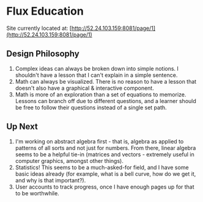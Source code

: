 # Flux Education

Site currently located at: [http://52.24.103.159:8081/page/1](http://52.24.103.159:8081/page/1)

## Design Philosophy
1) Complex ideas can always be broken down into simple notions. I shouldn't have a lesson that I can't explain in a simple sentence.
2) Math can always be visualized. There is no reason to have a lesson that doesn't also have a graphical & interactive component.
3) Math is more of an exploration than a set of equations to memorize. Lessons can branch off due to different questions, and a learner should be free to follow their questions instead of a single set path.

## Up Next
1) I'm working on abstract algebra first - that is, algebra as applied to patterns of all sorts and not just for numbers. From there, linear algebra seems to be a helpful tie-in (matrices and vectors - extremely useful in computer graphics, amongst other things).
2) Statistics! This seems to be a much-asked-for field, and I have some basic ideas already (for example, what is a bell curve, how do we get it, and why is that important?).
3) User accounts to track progress, once I have enough pages up for that to be worthwhile.
